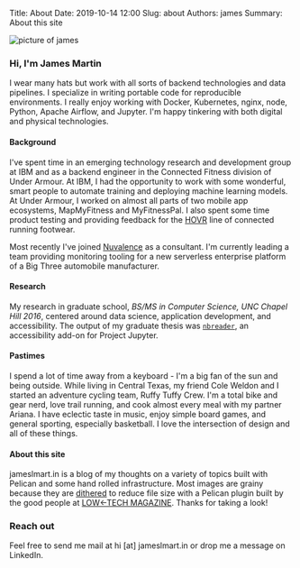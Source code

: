 Title: About
Date: 2019-10-14 12:00
Slug: about
Authors: james
Summary: About this site

![picture of james]({static}../immune_images/self2.png)  
### Hi, I'm James Martin
I wear many hats but work with all sorts of backend technologies and data pipelines. I specialize in writing portable code for reproducible environments. I really enjoy working with Docker, Kubernetes, nginx, node, Python, Apache Airflow, and Jupyter. I'm happy tinkering with both digital and physical technologies.

#### Background
I've spent time in an emerging technology research and development group at IBM and as a backend engineer in the Connected Fitness division of Under Armour. At IBM, I had the opportunity to work with some wonderful, smart people to automate training and deploying machine learning models. At Under Armour, I worked on almost all parts of two mobile app ecosystems, MapMyFitness and MyFitnessPal. I also spent some time product testing and providing feedback for the [HOVR](https://www.runnersworld.com/uk/gear/shoes/a25917965/under-armour-hovr-infinite-review/) line of connected running footwear.

Most recently I've joined [Nuvalence](https://nuvalence.io/) as a consultant. I'm currently leading a team providing monitoring tooling for a new serverless enterprise platform of a Big Three automobile manufacturer.

#### Research
My research in graduate school, _BS/MS in Computer Science, UNC Chapel Hill 2016_, centered around data science, application development, and accessibility. The output of my graduate thesis was [`nbreader`](https://jameslmartin.github.io/jupyter-a11y/), an accessibility add-on for Project Jupyter.

#### Pastimes
I spend a lot of time away from a keyboard - I'm a big fan of the sun and being outside. While living in Central Texas, my friend Cole Weldon and I started an adventure cycling team, Ruffy Tuffy Crew. I'm a total bike and gear nerd, love trail running, and cook almost every meal with my partner Ariana. I have eclectic taste in music, enjoy simple board games, and general sporting, especially basketball. I love the intersection of design and all of these things.

#### About this site

jameslmart.in is a blog of my thoughts on a variety of topics built with Pelican and some hand rolled infrastructure. Most images are grainy because they are [dithered](https://en.wikipedia.org/wiki/Dither) to reduce file size with a Pelican plugin built by the good people at [LOW&larr;TECH MAGAZINE](https://solar.lowtechmagazine.com/). Thanks for taking a look!

### Reach out
Feel free to send me mail at hi [at] jameslmart.in or drop me a message on LinkedIn.
